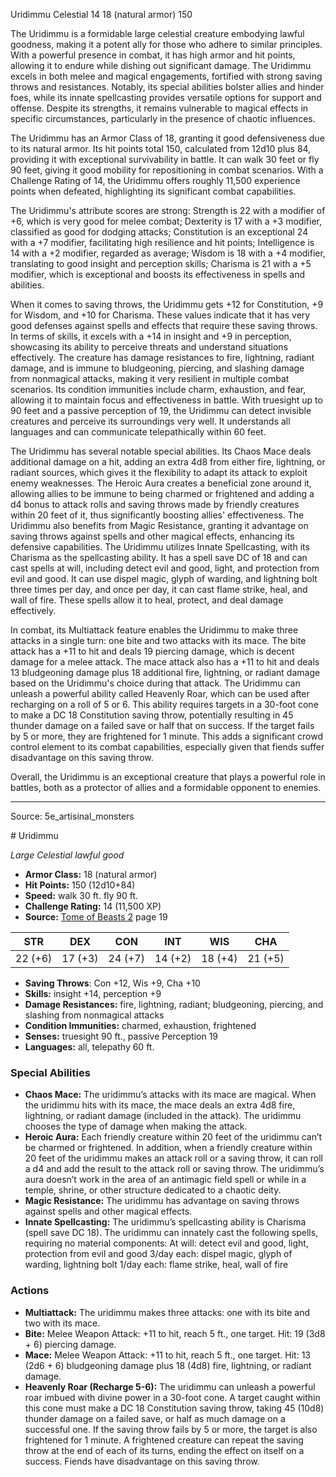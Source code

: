 <MonsterName/>Uridimmu</MonsterName>
<CreatureType/>Celestial</CreatureType>
<CR/>14</CR>
<AC/>18 (natural armor)</AC>
<HP/>150</HP>
<summary>The Uridimmu is a formidable large celestial creature embodying lawful goodness, making it a potent ally for those who adhere to similar principles. With a powerful presence in combat, it has high armor and hit points, allowing it to endure while dishing out significant damage. The Uridimmu excels in both melee and magical engagements, fortified with strong saving throws and resistances. Notably, its special abilities bolster allies and hinder foes, while its innate spellcasting provides versatile options for support and offense. Despite its strengths, it remains vulnerable to magical effects in specific circumstances, particularly in the presence of chaotic influences. </summary>

<detail>

The Uridimmu has an Armor Class of 18, granting it good defensiveness due to its natural armor. Its hit points total 150, calculated from 12d10 plus 84, providing it with exceptional survivability in battle. It can walk 30 feet or fly 90 feet, giving it good mobility for repositioning in combat scenarios. With a Challenge Rating of 14, the Uridimmu offers roughly 11,500 experience points when defeated, highlighting its significant combat capabilities.

The Uridimmu's attribute scores are strong: Strength is 22 with a modifier of +6, which is very good for melee combat; Dexterity is 17 with a +3 modifier, classified as good for dodging attacks; Constitution is an exceptional 24 with a +7 modifier, facilitating high resilience and hit points; Intelligence is 14 with a +2 modifier, regarded as average; Wisdom is 18 with a +4 modifier, translating to good insight and perception skills; Charisma is 21 with a +5 modifier, which is exceptional and boosts its effectiveness in spells and abilities. 

When it comes to saving throws, the Uridimmu gets +12 for Constitution, +9 for Wisdom, and +10 for Charisma. These values indicate that it has very good defenses against spells and effects that require these saving throws. In terms of skills, it excels with a +14 in insight and +9 in perception, showcasing its ability to perceive threats and understand situations effectively. The creature has damage resistances to fire, lightning, radiant damage, and is immune to bludgeoning, piercing, and slashing damage from nonmagical attacks, making it very resilient in multiple combat scenarios. Its condition immunities include charm, exhaustion, and fear, allowing it to maintain focus and effectiveness in battle. With truesight up to 90 feet and a passive perception of 19, the Uridimmu can detect invisible creatures and perceive its surroundings very well. It understands all languages and can communicate telepathically within 60 feet.

The Uridimmu has several notable special abilities. Its Chaos Mace deals additional damage on a hit, adding an extra 4d8 from either fire, lightning, or radiant sources, which gives it the flexibility to adapt its attack to exploit enemy weaknesses. The Heroic Aura creates a beneficial zone around it, allowing allies to be immune to being charmed or frightened and adding a d4 bonus to attack rolls and saving throws made by friendly creatures within 20 feet of it, thus significantly boosting allies' effectiveness. The Uridimmu also benefits from Magic Resistance, granting it advantage on saving throws against spells and other magical effects, enhancing its defensive capabilities. The Uridimmu utilizes Innate Spellcasting, with its Charisma as the spellcasting ability. It has a spell save DC of 18 and can cast spells at will, including detect evil and good, light, and protection from evil and good. It can use dispel magic, glyph of warding, and lightning bolt three times per day, and once per day, it can cast flame strike, heal, and wall of fire. These spells allow it to heal, protect, and deal damage effectively.

In combat, its Multiattack feature enables the Uridimmu to make three attacks in a single turn: one bite and two attacks with its mace. The bite attack has a +11 to hit and deals 19 piercing damage, which is decent damage for a melee attack. The mace attack also has a +11 to hit and deals 13 bludgeoning damage plus 18 additional fire, lightning, or radiant damage based on the Uridimmu's choice during that attack. The Uridimmu can unleash a powerful ability called Heavenly Roar, which can be used after recharging on a roll of 5 or 6. This ability requires targets in a 30-foot cone to make a DC 18 Constitution saving throw, potentially resulting in 45 thunder damage on a failed save or half that on success. If the target fails by 5 or more, they are frightened for 1 minute. This adds a significant crowd control element to its combat capabilities, especially given that fiends suffer disadvantage on this saving throw. 

Overall, the Uridimmu is an exceptional creature that plays a powerful role in battles, both as a protector of allies and a formidable opponent to enemies.</detail>



---

Source: 5e_artisinal_monsters

<statblock>
# Uridimmu

*Large* *Celestial* *lawful good*

- **Armor Class:** 18 (natural armor)
- **Hit Points:** 150 (12d10+84)
- **Speed:** walk 30 ft. fly 90 ft.
- **Challenge Rating:** 14 (11,500 XP)
- **Source:** [Tome of Beasts 2](https://koboldpress.com/kpstore/product/tome-of-beasts-2-for-5th-edition) page 19

| STR | DEX | CON | INT | WIS | CHA |
| --- | --- | --- | --- | --- | --- |
| 22 (+6) | 17 (+3) | 24 (+7) | 14 (+2) | 18 (+4) | 21 (+5) |

- **Saving Throws**: Con +12, Wis +9, Cha +10
- **Skills:** insight +14, perception +9
- **Damage Resistances:** fire, lightning, radiant; bludgeoning, piercing, and slashing from nonmagical attacks
- **Condition Immunities:** charmed, exhaustion, frightened
- **Senses:** truesight 90 ft., passive Perception 19
- **Languages:** all, telepathy 60 ft.

### Special Abilities

- **Chaos Mace:** The uridimmu’s attacks with its mace are magical. When the uridimmu hits with its mace, the mace deals an extra 4d8 fire, lightning, or radiant damage (included in the attack). The uridimmu chooses the type of damage when making the attack.
- **Heroic Aura:** Each friendly creature within 20 feet of the uridimmu can’t be charmed or frightened. In addition, when a friendly creature within 20 feet of the uridimmu makes an attack roll or a saving throw, it can roll a d4 and add the result to the attack roll or saving throw. The uridimmu’s aura doesn’t work in the area of an antimagic field spell or while in a temple, shrine, or other structure dedicated to a chaotic deity.
- **Magic Resistance:** The uridimmu has advantage on saving throws against spells and other magical effects.
- **Innate Spellcasting:** The uridimmu’s spellcasting ability is Charisma (spell save DC 18). The uridimmu can innately cast the following spells, requiring no material components:
At will: detect evil and good, light, protection from evil and good
3/day each: dispel magic, glyph of warding, lightning bolt
1/day each: flame strike, heal, wall of fire

### Actions

- **Multiattack:** The uridimmu makes three attacks: one with its bite and two with its mace.
- **Bite:** Melee Weapon Attack: +11 to hit, reach 5 ft., one target. Hit: 19 (3d8 + 6) piercing damage.
- **Mace:** Melee Weapon Attack: +11 to hit, reach 5 ft., one target. Hit: 13 (2d6 + 6) bludgeoning damage plus 18 (4d8) fire, lightning, or radiant damage.
- **Heavenly Roar (Recharge 5-6):** The uridimmu can unleash a powerful roar imbued with divine power in a 30-foot cone. A target caught within this cone must make a DC 18 Constitution saving throw, taking 45 (10d8) thunder damage on a failed save, or half as much damage on a successful one. If the saving throw fails by 5 or more, the target is also frightened for 1 minute. A frightened creature can repeat the saving throw at the end of each of its turns, ending the effect on itself on a success. Fiends have disadvantage on this saving throw.


</statblock>


